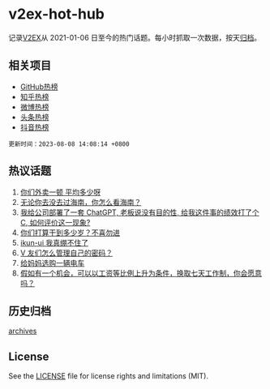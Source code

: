 # v2ex-hot-hub

 记录[V2EX](https://www.v2ex.com/)从 2021-01-06 日至今的热门话题。每小时抓取一次数据，按天[归档](archives)。
 
 ## 相关项目

- [GitHub热榜](https://github.com/snaildev/github-hot-hub)
- [知乎热榜](https://github.com/snaildev/zhihu-hot-hub)
- [微博热榜](https://github.com/snaildev/weibo-hot-hub)
- [头条热榜](https://github.com/snaildev/toutiao-hot-hub)
- [抖音热榜](https://github.com/snaildev/douyin-hot-hub)


 `更新时间：2023-08-08 14:08:14 +0800`

## 热议话题

1. [你们外卖一顿 平均多少呀](https://www.v2ex.com/t/963090)
1. [无论你去没去过海南，你怎么看海南？](https://www.v2ex.com/t/963237)
1. [我给公司部署了一套 ChatGPT, 老板说没有目的性, 给我这件事的绩效打了个 C, 如何评价这一现象?](https://www.v2ex.com/t/963224)
1. [你们打算干到多少岁？不喜勿进](https://www.v2ex.com/t/963275)
1. [ikun-ui 我真绷不住了](https://www.v2ex.com/t/963035)
1. [V 友们怎么管理自己的密码？](https://www.v2ex.com/t/963304)
1. [给妈妈选购一辆电车](https://www.v2ex.com/t/963239)
1. [假如有一个机会，可以以工资等比例上升为条件，换取七天工作制，你会愿意吗？](https://www.v2ex.com/t/963032)

## 历史归档

[archives](archives)

## License

See the [LICENSE](LICENSE) file for license rights and limitations (MIT).
